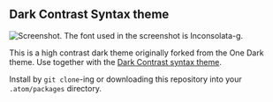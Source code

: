 ## Dark Contrast Syntax theme

![Screenshot. The font used in the screenshot is [Inconsolata-g](http://www.fantascienza.net/leonardo/ar/inconsolatag/inconsolata-g_font.zip).](https://cloud.githubusercontent.com/assets/839577/20062956/cec32efc-a505-11e6-9187-c85da1d7c8bb.png)

This is a high contrast dark theme originally forked from the One Dark theme.  Use together with the [Dark Contrast syntax theme](https://github.com/KonradHoeffner/dark-contrast-syntax).

Install by `git clone`-ing or downloading this repository into your `.atom/packages` directory.


